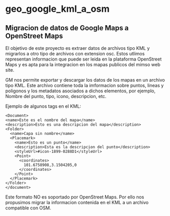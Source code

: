 # geo_google_kml_a_osm
## Migracion de datos de Google Maps a OpenStreet Maps

El objetivo de este proyecto es extraer datos de archivos tipo KML y migrarlos a otro tipo de archivos con extension osc. Estos utlimos representan informacion que puede ser leida en la plataforma OpenStreet Maps y es apta para la integracion en los mapas publicos del mimso web site. 

GM nos permite exportar y descargar los datos de los mapas en un archivo tipo KML. Este archivo contiene toda la imformacion sobre puntos, lineas y  poligonos  y los metadatos asociados a dichos elementos, por ejemplo, Nombre del punto, tipo, icono, descripcion, etc.

Ejemplo de algunos tags en el KML:

    <Document>
    <name>Este es el nombre del mapa</name>
    <description>Esto es una descripcion del mapa</description>
    <Folder>
      <name>Capa sin nombre</name>
      <Placemark>
        <name>Esto es un punto</name>
        <description>Esta es la descripcion del punto</description>
        <styleUrl>#icon-1899-0288D1</styleUrl>
        <Point>
          <coordinates>
            101.6758908,3.1504205,0
          </coordinates>
        </Point>
      </Placemark>
    </Folder>
    </document>
    
 Este formato NO es soportado por OpenStreet Maps. Por ello nos propusimos migrar la informacion contenida en el KML a un archivo compatible con OSM.
 
 
 
